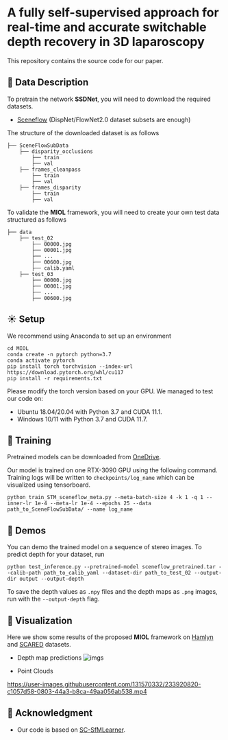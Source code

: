 # A fully self-supervised approach for real-time and accurate switchable depth recovery in 3D laparoscopy

This repository contains the source code for our paper.

## :floppy_disk: Data Description

To pretrain the network **SSDNet**, you will need to download the required datasets. 
* [Sceneflow](https://lmb.informatik.uni-freiburg.de/resources/datasets/SceneFlowDatasets.en.html) (DispNet/FlowNet2.0 dataset subsets are enough)

The structure of the downloaded dataset is as follows

```Shell
├── SceneFlowSubData
    ├── disparity_occlusions
        ├── train
        ├── val
    ├── frames_cleanpass
        ├── train
        ├── val
    ├── frames_disparity
        ├── train
        ├── val
```

To validate the **MIOL** framework, you will need to create your own test data structured as follows
```Shell
├── data
    ├── test_02
        ├── 00000.jpg
        ├── 00001.jpg
        ├── ...
        ├── 00600.jpg
        ├── calib.yaml
    ├── test_03
        ├── 00000.jpg
        ├── 00001.jpg
        ├── ...
        ├── 00600.jpg
```

## :sunny: Setup
We recommend using Anaconda to set up an environment
```Shell
cd MIOL
conda create -n pytorch python=3.7
conda activate pytorch
pip install torch torchvision --index-url https://download.pytorch.org/whl/cu117
pip install -r requirements.txt
```
Please modify the torch version based on your GPU. We managed to test our code on:
- Ubuntu 18.04/20.04 with Python 3.7 and CUDA 11.1.
- Windows 10/11 with Python 3.7 and CUDA 11.7.

## :bicyclist: Training

Pretrained models can be downloaded from [OneDrive](https://mailhfuteducn-my.sharepoint.com/:u:/g/personal/zjylearn_mail_hfut_edu_cn/Ecpdt7UQHWFOue7sr1QX7PoBQFYSESp2qO80VYDtubUN_g?e=T36W1c).

Our model is trained on one RTX-3090 GPU using the following command. Training logs will be written to `checkpoints/log_name` which can be visualized using tensorboard.


```Shell
python train_STM_sceneflow_meta.py --meta-batch-size 4 -k 1 -q 1 --inner-lr 1e-4 --meta-lr 1e-4 --epochs 25 --data path_to_SceneFlowSubData/ --name log_name
```

## :movie_camera: Demos

You can demo the trained model on a sequence of stereo images. To predict depth for your dataset, run
```Shell
python test_inference.py --pretrained-model sceneflow_pretrained.tar --calib-path path_to_calib_yaml --dataset-dir path_to_test_02 --output-dir output --output-depth
```
To save the depth values as `.npy` files and the depth maps as `.png` images, run with the `--output-depth` flag. 

## :candy: Visualization
Here we show some results of the proposed **MIOL** framework on [Hamlyn](https://arxiv.org/abs/1705.08260) and [SCARED](https://arxiv.org/abs/2101.01133) datasets.

- Depth map predictions
![imgs](https://user-images.githubusercontent.com/131570332/233924380-e9ff65b6-380e-46e9-a259-39d2ef8eb76e.png)

- Point Clouds

https://user-images.githubusercontent.com/131570332/233920820-c1057d58-0803-44a3-b8ca-49aa056ab538.mp4


## :rose: Acknowledgment
- Our code is based on [SC-SfMLearner](https://github.com/JiawangBian/SC-SfMLearner-Release).
